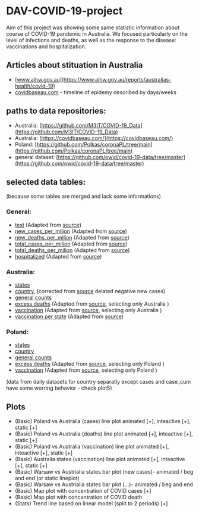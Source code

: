 # DAV-COVID-19-project

Aim of this project was showing some same statistic information about course of COVID-19 pandemic in Australia. We focused particularly on the level of infections and deaths, as well as the response to the disease: vaccinations and hospitalization. 

## Articles about stituation in Australia
* [www.aihw.gov.au](https://www.aihw.gov.au/reports/australias-health/covid-19)
* [covidbaseau.com](https://covidbaseau.com/timeline/) - timeline of epidemy described by days/weeks

## paths to data repositories:
* Australia: [https://github.com/M3IT/COVID-19_Data](https://github.com/M3IT/COVID-19_Data)
* Australia: [https://covidbaseau.com/](https://covidbaseau.com/)
* Poland: [https://github.com/Polkas/coronaPL/tree/main](https://github.com/Polkas/coronaPL/tree/main)
* general dataset: [https://github.com/owid/covid-19-data/tree/master](https://github.com/owid/covid-19-data/tree/master)
## selected data tables:
(because some tables are merged and lack some informations)

### General:
* [test](https://github.com/D4S1/DAV-COVID-19-project/blob/main/data/COVID_test.csv) \(Adapted from [source](https://github.com/owid/covid-19-data/blob/master/public/data/testing/covid-testing-all-observations.csv)\)
* [new_cases_per_milion](https://github.com/D4S1/DAV-COVID-19-project/blob/main/data/COVID_new_cases_per_milion.csv) \(Adapted from [source](https://github.com/owid/covid-19-data/blob/master/public/data/cases_deaths/new_cases_per_million.csv)\)
* [new_deaths_per_milion](https://github.com/D4S1/DAV-COVID-19-project/blob/main/data/COVID_new_deaths_per_milion.csv) \(Adapted from [source](https://github.com/owid/covid-19-data/blob/master/public/data/cases_deaths/new_deaths_per_million.csv)\)
* [total_cases_per_milion](https://github.com/D4S1/DAV-COVID-19-project/blob/main/data/COVID_total_cases_per_milion.csv) \(Adapted from [source](https://github.com/owid/covid-19-data/blob/master/public/data/cases_deaths/total_cases_per_million.csv)\)
* [total_deaths_per_milion](https://github.com/D4S1/DAV-COVID-19-project/blob/main/data/COVID_total_deaths_per_milion.csv) \(Adapted from [source](https://github.com/owid/covid-19-data/blob/master/public/data/cases_deaths/total_deaths_per_million.csv)\)
* [hospitalized](https://github.com/D4S1/DAV-COVID-19-project/blob/main/data/COVID_hospital.csv) \(Adapted from [source](https://github.com/owid/covid-19-data/blob/master/public/data/hospitalizations/covid-hospitalizations.csv)\)


### Australia:
* [states](https://github.com/M3IT/COVID-19_Data/blob/master/Data/COVID_AU_state.csv)
* [country](https://github.com/D4S1/DAV-COVID-19-project/blob/main/data/COVID_AU_national.csv), \(corrected from [source](https://github.com/M3IT/COVID-19_Data/blob/master/Data/COVID_AU_national.csv) delated negative new cases\)
* [general counts](https://github.com/owid/covid-19-data/blob/master/public/data/cases_deaths/full_data.csv)
* [excess deaths](https://github.com/D4S1/DAV-COVID-19-project/blob/main/data/COVID_AU_excess.csv) \(Adapted from [source](https://github.com/owid/covid-19-data/blob/master/public/data/excess_mortality/excess_mortality.csv), selecting only Australia \)
* [vaccination](https://github.com/D4S1/DAV-COVID-19-project/blob/main/data/COVID_AU_vacc.csv) \(Adapted from [source](https://raw.githubusercontent.com/owid/covid-19-data/refs/heads/master/public/data/vaccinations/vaccinations.csv), selecting only Australia \)
* [vaccination per state](https://github.com/D4S1/DAV-COVID-19-project/blob/main/data/COVID_AU_vac_states.csv) \(Adapted from [source](https://covidbaseau.com/historical/?title=Jurisdiction%20Doses%20Administered&return=https://covidbaseau.com/vaccinations/)\)
 
### Poland:
* [states](https://github.com/Polkas/coronaPL/blob/main/gov/data/pow_df_full.csv.gz)
* [country](https://github.com/Polkas/coronaPL/blob/main/gov/data/pow_df_full.csv.gz)
* [general counts](https://github.com/owid/covid-19-data/blob/master/public/data/cases_deaths/full_data.csv)
* [excess deaths](https://github.com/D4S1/DAV-COVID-19-project/blob/main/data/COVID_PL_excess.csv) \(Adapted from [source](https://github.com/owid/covid-19-data/blob/master/public/data/excess_mortality/excess_mortality.csv), selecting only Poland \)
* [vaccination](https://github.com/D4S1/DAV-COVID-19-project/blob/main/data/COVID_PL_vacc.csv) \(Adapted from [source](https://raw.githubusercontent.com/owid/covid-19-data/refs/heads/master/public/data/vaccinations/vaccinations.csv), selecting only Poland \)

(data from daily datasets for country separatly except cases and case_cum have some worring behavior - check plot5)

## Plots

- (Basic) Poland vs Australia (cases) line  plot animated \[+\], inteactive \[+\], static \[+\]
- (Basic) Poland vs Australia (deaths) line  plot animated \[+\], inteactive \[+\], static \[+\]
- (Basic) Poland vs Australia (vaccination) line  plot animated \[+\], inteactive \[+\], static \[+\]
- (Basic) Australia states (vaccination) line  plot animated \[+\], inteactive \[+\], static \[+\]
- (Basic) Warsaw vs Austrialia states bar plot (new cases)- animated / beg and end (or static lineplot)
- (Basic) Warsaw vs Austrialia states bar plot (...)- animated / beg and end 
- (Basic) Map plot with concentration of COVID cases \[+\]
- (Basic) Map plot with concentration of COVID death
- (Stats) Trend line based on linear model (split to 2 periods) \[+\]
